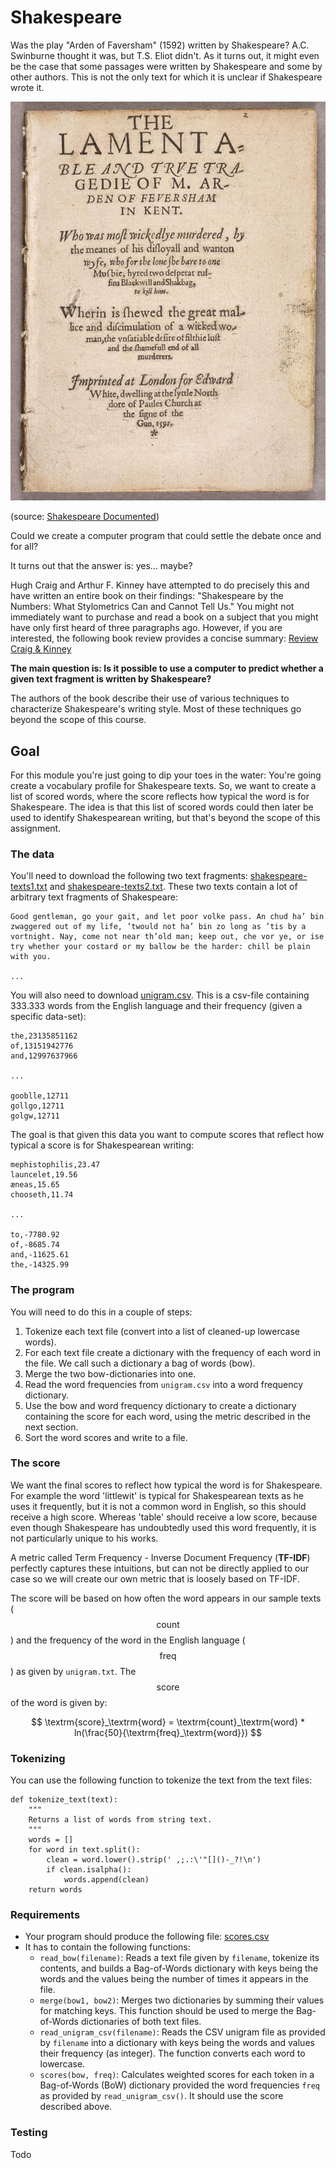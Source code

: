 # Shakespeare

Was the play "Arden of Faversham" (1592) written by Shakespeare? A.C. Swinburne thought it was, but T.S. Eliot didn't. As it turns out, it might even be the case that some passages were written by Shakespeare and some by other authors. This is not the only text for which it is unclear if Shakespeare wrote it.

![](arden.jpg)

(source: [Shakespeare Documented](https://shakespearedocumented.folger.edu/resource/document/arden-faversham-first-edition))

Could we create a computer program that could settle the debate once and for all?

It turns out that the answer is: yes... maybe?

Hugh Craig and Arthur F. Kinney have attempted to do precisely this and have written an entire book on their findings: "Shakespeare by the Numbers: What Stylometrics Can and Cannot Tell Us." You might not immediately want to purchase and read a book on a subject that you might have only first heard of three paragraphs ago. However, if you are interested, the following book review provides a concise summary: [Review Craig & Kinney](https://shakespeareoxfordfellowship.org/shakespeare-by-the-numbers-what-stylometrics-can-and-cannot-tell-us/)

**The main question is: Is it possible to use a computer to predict whether a given text fragment is written by Shakespeare?**

The authors of the book describe their use of various techniques to characterize Shakespeare's writing style. Most of these techniques go beyond the scope of this course.

## Goal

For this module you're just going to dip your toes in the water: You're going create a vocabulary profile for Shakespeare texts. So, we want to create a list of scored words, where the score reflects how typical the word is for Shakespeare. The idea is that this list of scored words could then later be used to identify Shakespearean writing, but that's beyond the scope of this assignment.

### The data

You'll need to download the following two text fragments: [shakespeare-texts1.txt](shakespeare-texts1.txt) and [shakespeare-texts2.txt](shakespeare-texts2.txt). These two texts contain a lot of arbitrary text fragments of Shakespeare:

    Good gentleman, go your gait, and let poor volke pass. An chud ha’ bin zwaggered out of my life, ’twould not ha’ bin zo long as ’tis by a vortnight. Nay, come not near th’old man; keep out, che vor ye, or ise try whether your costard or my ballow be the harder: chill be plain with you.

    ...

You will also need to download [unigram.csv](unigram.csv). This is a csv-file containing 333.333 words from the English language and their frequency (given a specific data-set):

    the,23135851162
    of,13151942776
    and,12997637966

    ...

    gooblle,12711
    gollgo,12711
    golgw,12711

The goal is that given this data you want to compute scores that reflect how typical a score is for Shakespearean writing:

    mephistophilis,23.47
    launcelet,19.56
    æneas,15.65
    chooseth,11.74

    ...

    to,-7780.92
    of,-8685.74
    and,-11625.61
    the,-14325.99

### The program

You will need to do this in a couple of steps:

1. Tokenize each text file (convert into a list of cleaned-up lowercase words).
2. For each text file create a dictionary with the frequency of each word in the file. We call such a dictionary a bag of words (bow).
3. Merge the two bow-dictionaries into one.
4. Read the word frequencies from `unigram.csv` into a word frequency dictionary.
5. Use the bow and word frequency dictionary to create a dictionary containing the score for each word, using the metric described in the next section.
6. Sort the word scores and write to a file.

### The score

We want the final scores to reflect how typical the word is for Shakespeare. For example the word 'littlewit' is typical for Shakespearean texts as he uses it frequently, but it is not a common word in English, so this should receive a high score. Whereas 'table' should receive a low score, because even though Shakespeare has undoubtedly used this word frequently, it is not particularly unique to his works.

A metric called Term Frequency - Inverse Document Frequency (**TF-IDF**) perfectly captures these intuitions, but can not be directly applied to our case so we will create our own metric that is loosely based on TF-IDF.

The score will be based on how often the word appears in our sample texts ($$\textrm{count}$$) and the frequency of the word in the English language ($$\textrm{freq}$$) as given by `unigram.txt`. The $$\textrm{score}$$ of the word is given by:

$$
\textrm{score}_\textrm{word} = \textrm{count}_\textrm{word} * ln(\frac{50}{\textrm{freq}_\textrm{word}})
$$

### Tokenizing

You can use the following function to tokenize the text from the text files:

    def tokenize_text(text):
        """
        Returns a list of words from string text.
        """
        words = []
        for word in text.split():
            clean = word.lower().strip(' ,;.:\'"[]()-_?!\n')
            if clean.isalpha():
                words.append(clean)
        return words

### Requirements

* Your program should produce the following file: [scores.csv](scores.csv)
* It has to contain the following functions:
    * `read_bow(filename)`: Reads a text file given by `filename`, tokenize its contents, and builds a Bag-of-Words dictionary with keys being the words and the values being the number of times it appears in the file.
    * `merge(bow1, bow2)`: Merges two dictionaries by summing their values for matching keys. This function should be used to merge the Bag-of-Words dictionaries of both text files.
    * `read_unigram_csv(filename)`: Reads the CSV unigram file as provided by `filename` into a dictionary with keys being the words and values their frequency (as integer). The function converts each word to lowercase.
    * `scores(bow, freq)`: Calculates weighted scores for each token in a Bag-of-Words (BoW) dictionary provided the word frequencies `freq` as provided by `read_unigram_csv()`. It should use the score described above.

### Testing

Todo
